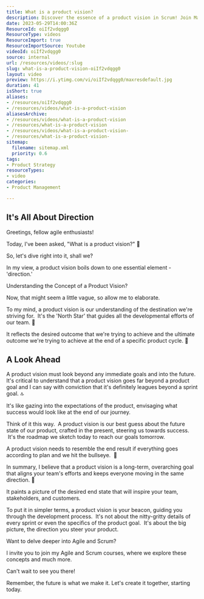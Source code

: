 ```yaml
---
title: What is a product vision?
description: Discover the essence of a product vision in Scrum! Join Martin Hinshelwood as he explains its importance and how to create one for your team.
date: 2023-05-29T14:00:36Z
ResourceId: oiIf2vdqgg0
ResourceType: videos
ResourceImport: true
ResourceImportSource: Youtube
videoId: oiIf2vdqgg0
source: internal
url: /resources/videos/:slug
slug: what-is-a-product-vision-oiIf2vdqgg0
layout: video
preview: https://i.ytimg.com/vi/oiIf2vdqgg0/maxresdefault.jpg
duration: 41
isShort: true
aliases:
- /resources/oiIf2vdqgg0
- /resources/videos/what-is-a-product-vision
aliasesArchive:
- /resources/videos/what-is-a-product-vision
- /resources/what-is-a-product-vision
- /resources/videos/what-is-a-product-vision-
- /resources/what-is-a-product-vision-
sitemap:
  filename: sitemap.xml
  priority: 0.6
tags:
- Product Strategy
resourceTypes:
- video
categories:
- Product Management

---
```

## It's All About Direction

Greetings, fellow agile enthusiasts!

Today, I've been asked, "What is a product vision?" 🤔

So, let's dive right into it, shall we?

In my view, a product vision boils down to one essential element - 'direction.'

Understanding the Concept of a Product Vision?

Now, that might seem a little vague, so allow me to elaborate.

To my mind, a product vision is our understanding of the destination we're striving for.  It's the 'North Star' that guides all the developmental efforts of our team. 🌠

It reflects the desired outcome that we're trying to achieve and the ultimate outcome we're trying to achieve at the end of a specific product cycle. 🔄

## A Look Ahead

A product vision must look beyond any immediate goals and into the future.  It's critical to understand that a product vision goes far beyond a product goal and I can say with conviction that it's definitely leagues beyond a sprint goal. 🔝

It's like gazing into the expectations of the product, envisaging what success would look like at the end of our journey.

Think of it this way.  A product vision is our best guess about the future state of our product, crafted in the present, steering us towards success.  It's the roadmap we sketch today to reach our goals tomorrow.

A product vision needs to resemble the end result if everything goes according to plan and we hit the bullseye.  🎯

In summary, I believe that a product vision is a long-term, overarching goal that aligns your team's efforts and keeps everyone moving in the same direction. 🚀

It paints a picture of the desired end state that will inspire your team, stakeholders, and customers.

To put it in simpler terms, a product vision is your beacon, guiding you through the development process.  It's not about the nitty-gritty details of every sprint or even the specifics of the product goal.  It's about the big picture, the direction you steer your product.

Want to delve deeper into Agile and Scrum?

I invite you to join my Agile and Scrum courses, where we explore these concepts and much more.

Can't wait to see you there!

Remember, the future is what we make it. Let's create it together, starting today.
